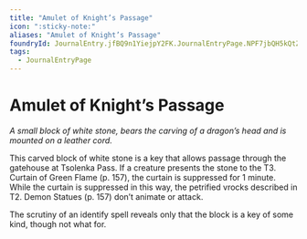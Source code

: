 ```yaml
---
title: "Amulet of Knight’s Passage"
icon: ":sticky-note:"
aliases: "Amulet of Knight’s Passage"
foundryId: JournalEntry.jfBQ9n1YiejpY2FK.JournalEntryPage.NPF7jbQH5kQtZAKJ
tags:
  - JournalEntryPage
---
```


# Amulet of Knight’s Passage
*A small block of white stone, bears the carving of a dragon’s head and is mounted on a leather cord.*

This carved block of white stone is a key that allows passage through the gatehouse at Tsolenka Pass. If a creature presents the stone to the T3. Curtain of Green Flame (p. 157), the curtain is suppressed for 1 minute. While the curtain is suppressed in this way, the petrified vrocks described in T2. Demon Statues (p. 157) don’t animate or attack.

The scrutiny of an identify spell reveals only that the block is a key of some kind, though not what for.